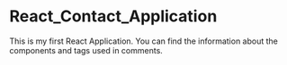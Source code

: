 # React_Contact_Application
This is my first React Application. You can find the information about the components and tags used in comments.
